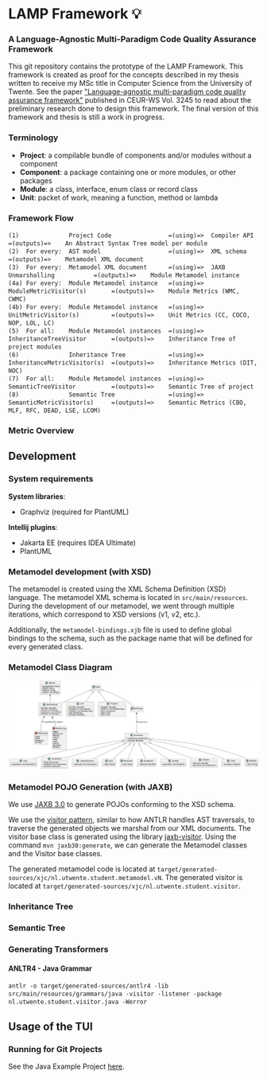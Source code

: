 # LAMP Framework 💡
### A Language-Agnostic Multi-Paradigm Code Quality Assurance Framework
This git repository contains the prototype of the LAMP Framework.
This framework is created as proof for the concepts described in my thesis written to receive my MSc title in Computer Science from the University of Twente.
See the paper ["Language-agnostic multi-paradigm code quality assurance framework"](https://ceur-ws.org/Vol-3245/) published in CEUR-WS Vol. 3245 to read about the preliminary research done to design this framework.
The final version of this framework and thesis is still a work in progress.

### Terminology
- **Project**: a compilable bundle of components and/or modules without a component
- **Component**: a package containing one or more modules, or other packages
- **Module**: a class, interface, enum class or record class
- **Unit**: packet of work, meaning a function, method or lambda

### Framework Flow

```
(1)              Project Code                =(using)=>  Compiler API                 =(outputs)=>    An Abstract Syntax Tree model per module
(2)  For every:  AST model                   =(using)=>  XML schema                   =(outputs)=>    Metamodel XML document
(3)  For every:  Metamodel XML document      =(using)=>  JAXB Unmarshalling           =(outputs)=>    Module Metamodel instance
(4a) For every:  Module Metamodel instance   =(using)=>  ModuleMetricVisitor(s)       =(outputs)=>    Module Metrics (WMC, CWMC)
(4b) For every:  Module Metamodel instance   =(using)=>  UnitMetricVisitor(s)         =(outputs)=>    Unit Metrics (CC, COCO, NOP, LOL, LC)
(5)  For all:    Module Metamodel instances  =(using)=>  InheritanceTreeVisitor       =(outputs)=>    Inheritance Tree of project modules 
(6)              Inheritance Tree            =(using)=>  InheritanceMetricVisitor(s)  =(outputs)=>    Inheritance Metrics (DIT, NOC)
(7)  For all:    Module Metamodel instances  =(using)=>  SemanticTreeVisitor          =(outputs)=>    Semantic Tree of project
(8)              Semantic Tree               =(using)=>  SemanticMetricVisitor(s)     =(outputs)=>    Semantic Metrics (CBO, MLF, RFC, DEAD, LSE, LCOM)
```

### Metric Overview
[//]: # (TODO: Explain all metrics.)


## Development

### System requirements
**System libraries**:
- Graphviz (required for PlantUML)

**Intellij plugins**:
- Jakarta EE (requires IDEA Ultimate)
- PlantUML


### Metamodel development (with XSD)
The metamodel is created using the XML Schema Definition (XSD) language.
The metamodel XML schema is located in `src/main/resources`. 
During the development of our metamodel, we went through multiple iterations, which correspond to XSD versions (v1, v2, etc.).

Additionally, the `metamodel-bindings.xjb` file is used to define global bindings to the schema, such as the package name that will be defined for every generated class.

### Metamodel Class Diagram
![Metamodel Class Diagram](./docs/metamodel-v2-7.png)

### Metamodel POJO Generation (with JAXB)
We use [JAXB 3.0](https://jakarta.ee/specifications/xml-binding/3.0/jakarta-xml-binding-spec-3.0.html) to generate POJOs conforming to the XSD schema.

We use the [visitor pattern](https://refactoring.guru/design-patterns/visitor), similar to how ANTLR handles AST traversals, to traverse the generated objects we marshal from our XML documents. 
The visitor base class is generated using the library [jaxb-visitor](https://github.com/massfords/jaxb-visitor).
Using the command `mvn jaxb30:generate`, we can generate the Metamodel classes and the Visitor base classes.

The generated metamodel code is located at `target/generated-sources/xjc/nl.utwente.student.metamodel.vN`.
The generated visitor is located at `target/generated-sources/xjc/nl.utwente.student.visitor`.

### Inheritance Tree
[//]: # (TODO: Explain how it looks and works.)

### Semantic Tree
[//]: # (TODO: Explain how it looks and works.)


### Generating Transformers
#### ANLTR4 - Java Grammar
```
antlr -o target/generated-sources/antlr4 -lib src/main/resources/grammars/java -visitor -listener -package nl.utwente.student.visitor.java -Werror
```

## Usage of the TUI
### Running for Git Projects
See the Java Example Project [here](https://github.com/MarnickvdA/LAMP-Java17.git).